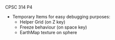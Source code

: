CPSC 314 P4
* Temporary Items for easy debugging purposes:
    - Helper Grid (on Z key)
    - Freeze behaviour (on space key)
    - EarthMap texture on sphere


